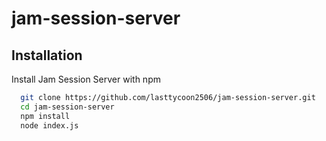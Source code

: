 # jam-session-server

## Installation

Install Jam Session Server with npm

```bash
  git clone https://github.com/lasttycoon2506/jam-session-server.git
  cd jam-session-server
  npm install
  node index.js
```
    
